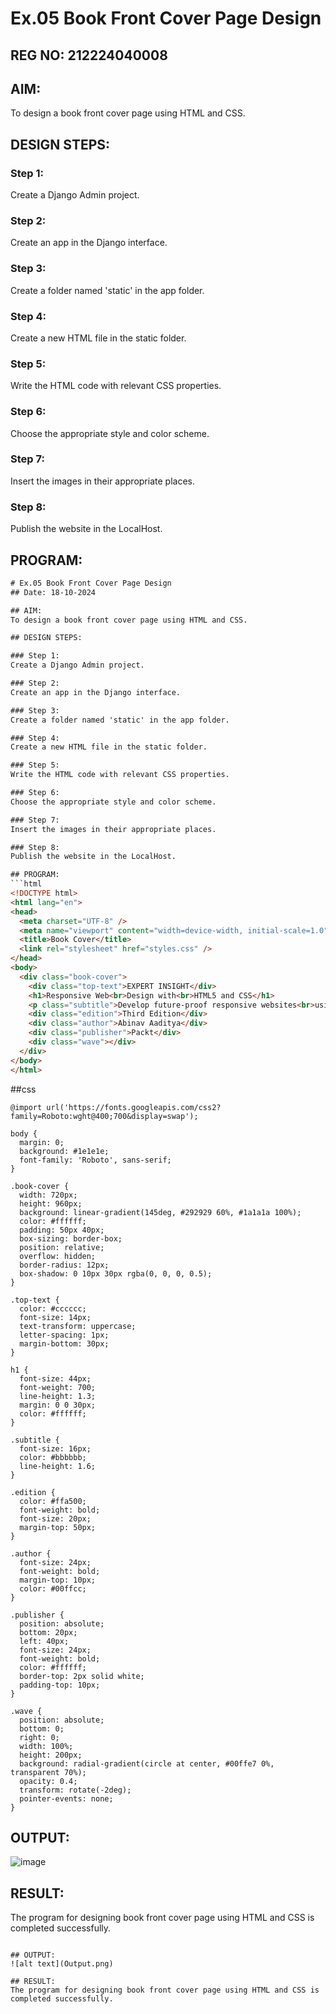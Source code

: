 # Ex.05 Book Front Cover Page Design
## REG NO: 212224040008

## AIM:
To design a book front cover page using HTML and CSS.

## DESIGN STEPS:

### Step 1:
Create a Django Admin project.

### Step 2:
Create an app in the Django interface.

### Step 3:
Create a folder named 'static' in the app folder.

### Step 4:
Create a new HTML file in the static folder.

### Step 5:
Write the HTML code with relevant CSS properties.

### Step 6:
Choose the appropriate style and color scheme.

### Step 7:
Insert the images in their appropriate places.

### Step 8:
Publish the website in the LocalHost.

## PROGRAM:
```html
# Ex.05 Book Front Cover Page Design
## Date: 18-10-2024

## AIM:
To design a book front cover page using HTML and CSS.

## DESIGN STEPS:

### Step 1:
Create a Django Admin project.

### Step 2:
Create an app in the Django interface.

### Step 3:
Create a folder named 'static' in the app folder.

### Step 4:
Create a new HTML file in the static folder.

### Step 5:
Write the HTML code with relevant CSS properties.

### Step 6:
Choose the appropriate style and color scheme.

### Step 7:
Insert the images in their appropriate places.

### Step 8:
Publish the website in the LocalHost.

## PROGRAM:
```html
<!DOCTYPE html>
<html lang="en">
<head>
  <meta charset="UTF-8" />
  <meta name="viewport" content="width=device-width, initial-scale=1.0"/>
  <title>Book Cover</title>
  <link rel="stylesheet" href="styles.css" />
</head>
<body>
  <div class="book-cover">
    <div class="top-text">EXPERT INSIGHT</div>
    <h1>Responsive Web<br>Design with<br>HTML5 and CSS</h1>
    <p class="subtitle">Develop future-proof responsive websites<br>using the latest HTML5 and CSS techniques</p>
    <div class="edition">Third Edition</div>
    <div class="author">Abinav Aaditya</div>
    <div class="publisher">Packt</div>
    <div class="wave"></div>
  </div>
</body>
</html>
```
##css
```
@import url('https://fonts.googleapis.com/css2?family=Roboto:wght@400;700&display=swap');

body {
  margin: 0;
  background: #1e1e1e;
  font-family: 'Roboto', sans-serif;
}

.book-cover {
  width: 720px;
  height: 960px;
  background: linear-gradient(145deg, #292929 60%, #1a1a1a 100%);
  color: #ffffff;
  padding: 50px 40px;
  box-sizing: border-box;
  position: relative;
  overflow: hidden;
  border-radius: 12px;
  box-shadow: 0 10px 30px rgba(0, 0, 0, 0.5);
}

.top-text {
  color: #cccccc;
  font-size: 14px;
  text-transform: uppercase;
  letter-spacing: 1px;
  margin-bottom: 30px;
}

h1 {
  font-size: 44px;
  font-weight: 700;
  line-height: 1.3;
  margin: 0 0 30px;
  color: #ffffff;
}

.subtitle {
  font-size: 16px;
  color: #bbbbbb;
  line-height: 1.6;
}

.edition {
  color: #ffa500;
  font-weight: bold;
  font-size: 20px;
  margin-top: 50px;
}

.author {
  font-size: 24px;
  font-weight: bold;
  margin-top: 10px;
  color: #00ffcc;
}

.publisher {
  position: absolute;
  bottom: 20px;
  left: 40px;
  font-size: 24px;
  font-weight: bold;
  color: #ffffff;
  border-top: 2px solid white;
  padding-top: 10px;
}

.wave {
  position: absolute;
  bottom: 0;
  right: 0;
  width: 100%;
  height: 200px;
  background: radial-gradient(circle at center, #00ffe7 0%, transparent 70%);
  opacity: 0.4;
  transform: rotate(-2deg);
  pointer-events: none;
}
```

## OUTPUT:
![image](https://github.com/user-attachments/assets/2b352f70-433c-41f1-8933-72fbe14e2505)


## RESULT:
The program for designing book front cover page using HTML and CSS is completed successfully.

```

## OUTPUT:
![alt text](Output.png)

## RESULT:
The program for designing book front cover page using HTML and CSS is completed successfully.
